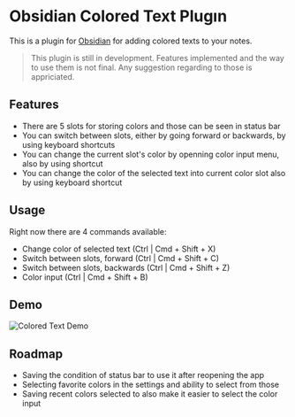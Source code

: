 # Obsidian Colored Text Plugın

This is a plugin for [Obsidian](https://obsidian.md/) for adding colored texts to your notes.

> This plugin is still in development. Features implemented and the way to use them is not final. Any suggestion regarding to those is appriciated.

## Features

- There are 5 slots for storing colors and those can be seen in status bar 
- You can switch between slots, either by going forward or backwards, by using keyboard shortcuts
- You can change the current slot's color by openning color input menu, also by using shortcut
- You can change the color of the selected text into current color slot also by using keyboard shortcut

## Usage

Right now there are 4 commands available:
- Change color of selected text (Ctrl | Cmd + Shift + X)
- Switch between slots, forward (Ctrl | Cmd + Shift + C)
- Switch between slots, backwards (Ctrl | Cmd + Shift + Z)
- Color input (Ctrl | Cmd + Shift + B)

## Demo

![Colored Text Demo](https://raw.githubusercontent.com/erincayaz/obsidian-colored-text/main/DemoPlugin.gif)

## Roadmap

- Saving the condition of status bar to use it after reopening the app
- Selecting favorite colors in the settings and ability to select from those
- Saving recent colors selected to also make it easier to select the color input

